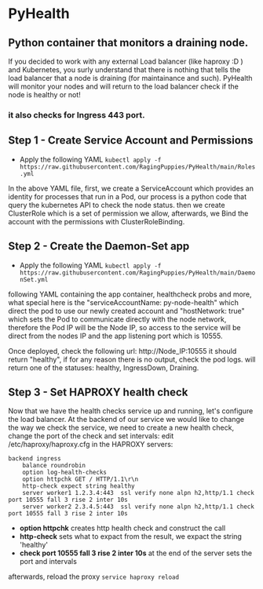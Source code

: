 # PyHealth
## Python container that monitors a draining node.

If you decided to work with any external Load balancer (like haproxy :D ) and Kubernetes, 
you surly understand that there is nothing that tells the load balancer that a node is draining (for maintainance and such).
PyHealth will monitor your nodes and will return to the load balancer check if the node is healthy or not!
### it also checks for Ingress 443 port.



## Step 1 - Create Service Account and Permissions
- Apply the following YAML
`kubectl apply -f https://raw.githubusercontent.com/RagingPuppies/PyHealth/main/Roles.yml`


In the above YAML file, first, we create a ServiceAccount which provides an identity for processes that run in a Pod, our process is a python code that query the kubernetes API to check the node status.
then we create ClusterRole which is a set of permission we allow, afterwards,
we Bind the account with the permissions with ClusterRoleBinding.

## Step 2 - Create the Daemon-Set app
- Apply the following YAML
`kubectl apply -f https://raw.githubusercontent.com/RagingPuppies/PyHealth/main/DaemonSet.yml`


following YAML containing the app container, healthcheck probs and more, what special here is the "serviceAccountName: py-node-health" which direct the pod to use our newly created account and "hostNetwork: true" which sets the Pod to communicate directly with the node network, therefore the Pod IP will be the Node IP, so access to the service will be direct from the nodes IP and the app listening port which is 10555.


Once deployed, check the following url: http://Node_IP:10555
it should return "healthy", if for any reason there is no output, check the pod logs.
will return one of the statuses: healthy, IngressDown, Draining.


## Step 3 - Set HAPROXY health check
Now that we have the health checks service up and running, let's configure the load balancer.
At the backend of our service we would like to change the way we check the service,
we need to create a new health check, change the port of the check and set intervals:
edit /etc/haproxy/haproxy.cfg in the HAPROXY servers:

```
backend ingress
    balance roundrobin
    option log-health-checks
    option httpchk GET / HTTP/1.1\r\n
    http-check expect string healthy
    server worker1 1.2.3.4:443  ssl verify none alpn h2,http/1.1 check port 10555 fall 3 rise 2 inter 10s
    server worker2 2.3.4.5:443  ssl verify none alpn h2,http/1.1 check port 10555 fall 3 rise 2 inter 10s
```
- **option httpchk** creates http health check and construct the call
- **http-check** sets what to expact from the result, we expact the string 'healthy'
- **check port 10555 fall 3 rise 2 inter 10s** at the end of the server sets the port and intervals

afterwards, reload the proxy
`service haproxy reload`
